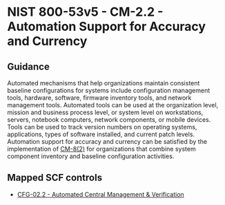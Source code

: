# NIST 800-53v5 - CM-2.2 - Automation Support for Accuracy and Currency
## Guidance
Automated mechanisms that help organizations maintain consistent baseline configurations for systems include configuration management tools, hardware, software, firmware inventory tools, and network management tools. Automated tools can be used at the organization level, mission and business process level, or system level on workstations, servers, notebook computers, network components, or mobile devices. Tools can be used to track version numbers on operating systems, applications, types of software installed, and current patch levels. Automation support for accuracy and currency can be satisfied by the implementation of [CM-8(2)](#cm-8.2) for organizations that combine system component inventory and baseline configuration activities.
## Mapped SCF controls
- [CFG-02.2 - Automated Central Management & Verification](../scf/cfg-022-automatedcentralmanagement&verification.md)